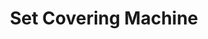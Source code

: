 ---
layout: page
title: Set Covering Machine
description: A machine Learing algorithm for binary classification.
importance: 11
redirect: https://github.com/younik/SetCoveringMachine
---